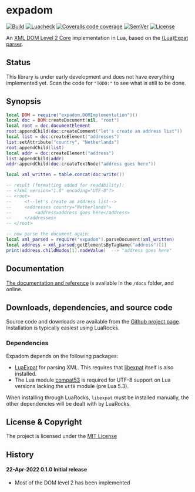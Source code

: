 # expadom

[![Build](https://img.shields.io/github/workflow/status/lunarmodules/expadom/Build?label=Test%20suite&logo=lua)](https://github.com/lunarmodules/expadom/actions)
[![Luacheck](https://img.shields.io/github/workflow/status/lunarmodules/expadom/Luacheck?label=Luacheck&logo=lua)](https://github.com/lunarmodules/expadom/actions)
[![Coveralls code coverage](https://img.shields.io/coveralls/github/lunarmodules/expadom?label=Coverage&logo=coveralls)](https://coveralls.io/github/lunarmodules/expadom)
[![SemVer](https://img.shields.io/github/v/tag/lunarmodules/expadom?color=brightgreen&label=SemVer&logo=semver&sort=semver)](#history)
[![License](https://img.shields.io/github/license/lunarmodules/expadom.svg?label=License)](https://github.com/Kong/insomnia/blob/master/LICENSE)

An [XML DOM Level 2 Core](https://www.w3.org/TR/DOM-Level-2-Core/) implementation in Lua,
based on the [(Lua)Expat parser](https://github.com/lunarmodules/luaexpat).

## Status

This library is under early development and does not have everything implemented
yet. Scan the code for `"TODO:"` to see what is still to be done.

## Synopsis

```lua
local DOM = require("expadom.DOMImplementation")()
local doc = DOM:createDocument(nil, "root")
local root = doc.documentElement
root:appendChild(doc:createComment("let's create an address list"))
local list = doc:createElement("addresses")
list:setAttribute("country", "Netherlands")
root:appendChild(list)
local addr = doc:createElement("address")
list:appendChild(addr)
addr:appendChild(doc:createTextNode("address goes here"))

local xml_written = table.concat(doc:write())

-- result (formatting added for readability):
-- <?xml version="1.0" encoding="UTF-8"?>
-- <root>
--     <!--let's create an address list-->
--     <addresses country="Netherlands">
--         <address>address goes here</address>
--     </addresses>
-- </root>

-- now parse the document again:
local xml_parsed = require("expadom").parseDocument(xml_written)
local address = xml_parsed:getElementsByTagName("address")[1]
print(address.childNodes[1].nodeValue)  --> "address goes here"
```

## Documentation

[The documentation and reference](https://lunarmodules.github.io/expadom/topics/01-Introduction.md.html) is available in the `/docs` folder, and online.

## Downloads, dependencies, and source code

Source code and downloads are available from the [Github project page](https://github.com/lunarmodules/expadom). Installation is typically easiest using LuaRocks.

### Dependencies

Expadom depends on the following packages:

* [LuaExpat](https://github.com/lunarmodules/luaexpat) for parsing XML. This requires
  that [libexpat](https://github.com/libexpat/libexpat) itself is also installed.
* The Lua module [compat53](https://github.com/keplerproject/lua-compat-5.3) is required
  for UTF-8 support on Lua versions lacking the `utf8` module (pre Lua 5.3).

When installing through LuaRocks, `libexpat` must be installed manually, the other
dependencies will be dealt with by LuaRocks.

## License & Copyright

The project is licensed under the [MIT License](https://github.com/lunarmodules/expadom/blob/main/LICENSE)

## History

#### 22-Apr-2022 0.1.0 Initial release

* Most of the DOM level 2 has been implemented
